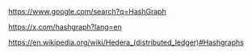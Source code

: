 https://www.google.com/search?q=HashGraph

https://x.com/hashgraph?lang=en

https://en.wikipedia.org/wiki/Hedera_(distributed_ledger)#Hashgraphs
